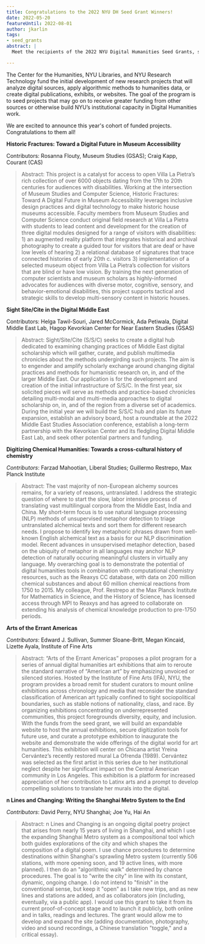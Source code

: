 ```yaml
---
title: Congratulations to the 2022 NYU DH Seed Grant Winners!
date: 2022-05-20
featureUntil: 2022-08-01
author: jkarlin
tags:
- seed_grants
abstract: |
  Meet the recipients of the 2022 NYU Digital Humanities Seed Grants, sponsored by the NYU Center for Humanities, NYU Libraries, and NYU Research Technology.

---
```

The Center for the Humanities, NYU Libraries, and NYU Research Technology fund the initial development of new research projects that will analyze digital sources, apply algorithmic methods to humanities data, or create digital publications, exhibits, or websites. The goal of the program is to seed projects that may go on to receive greater funding from other sources or otherwise build NYU’s institutional capacity in Digital Humanities work.

We are excited to announce this year's cohort of funded projects. Congratulations to them all!


**Historic Fractures: Toward a Digital Future in Museum Accessibility**

Contributors: Rosanna Flouty, Museum Studies (GSAS); Craig Kapp, Courant (CAS)
> Abstract: This project is a catalyst for access to open Villa La Pietra’s rich collection of over 6000 objects dating from the 17th to 20th centuries for audiences with disabilities. Working at the intersection of Museum Studies and Computer Science, Historic Fractures: Toward A Digital Future in Museum Accessibility leverages inclusive design practices and digital technology to make historic house museums accessible. Faculty members from Museum Studies and Computer Science conduct original field research at Villa La Pietra with students to lead content and development for the creation of three digital modules designed for a range of visitors with disabilities: 1) an augmented reality platform that integrates historical and archival photography to create a guided tour for visitors that are deaf or have low levels of hearing 2) a relational database of signatures that trace connected histories of early 20th c. visitors 3) implementation of a selected museum object from Villa La Pietra’s collection for visitors that are blind or have low vision. By training the next generation of computer scientists and museum scholars as highly-informed advocates for audiences with diverse motor, cognitive, sensory, and behavior-emotional disabilities, this project supports tactical and strategic skills to develop multi-sensory content in historic houses.

**Sight Site/Cite in the Digital Middle East**

Contributors: Helga Tawil-Souri, Jared McCormick, Ada Petiwala, Digital Middle East Lab, Hagop Kevorkian Center for Near Eastern Studies (GSAS)
>Abstract: Sight/Site/Cite (S/S/C) seeks to create a digital hub dedicated to examining changing practices of Middle East digital scholarship which will gather, curate, and publish multimedia chronicles about the methods undergirding such projects. The aim is to engender and amplify scholarly exchange around changing digital practices and methods for humanistic research on, in, and of the larger Middle East. Our application is for the development and creation of the initial infrastructure of S/S/C. In the first year, six solicited pieces will serve as methods and practice-based chronicles detailing multi-modal and multi-media approaches to digital scholarship on, in, and of the region from a diverse set of academics. During the initial year we will build the S/S/C hub and plan its future expansion, establish an advisory board, host a roundtable at the 2022 Middle East Studies Association conference, establish a long-term partnership with the Kevorkian Center and its fledgling Digital Middle East Lab, and seek other potential partners and funding.

**Digitizing Chemical Humanities: Towards a cross-cultural history of chemistry**

*Contributors*: Farzad Mahootian, Liberal Studies; Guillermo Restrepo, Max Planck Institute
>Abstract: The vast majority of non-European alchemy sources remains, for a variety of reasons, untranslated. I address the strategic question of where to start the slow, labor intensive process of translating vast multilingual corpora from the Middle East, India and China. My short-term focus is to use natural language processing (NLP) methods of unsupervised metaphor detection to triage untranslated alchemical texts and sort them for different research needs. I propose to identify key metaphoric phrases drawn from well-known English alchemical text as a basis for our NLP discrimination model. Recent advances in unsupervised metaphor detection, based on the ubiquity of metaphor in all languages may anchor NLP detection of naturally occuring meaningful clusters in virtually any language. My overarching goal is to demonstrate the potential of digital humanities tools in combination with computational chemistry resources, such as the Reaxys CC database, with data on 200 million chemical substances and about 60 million chemical reactions from 1750 to 2015. My colleague, Prof. Restrepo at the Max Planck Institute for Mathematics in Science, and the History of Science, has licensed access through MPI to Reaxys and has agreed to collaborate on extending his analysis of chemical knowledge production to pre-1750 periods.

**Arts of the Errant Americas**

*Contributors*: Edward J. Sullivan, Summer Sloane-Britt, Megan Kincaid, Lizette Ayala, Institute of Fine Arts
>Abstract: “Arts of the Errant Americas” proposes a pilot program for a series of annual digital humanities art exhibitions that aim to reroute the standard narrative of “American art” by emphasizing unvoiced or silenced stories. Hosted by the Institute of Fine Arts (IFA), NYU, the program provides a broad remit for student curators to mount online exhibitions across chronology and media that reconsider the standard classification of American art typically confined to tight sociopolitical boundaries, such as stable notions of nationality, class, and race. By organizing exhibitions concentrating on underrepresented communities, this project foregrounds diversity, equity, and inclusion. With the funds from the seed grant, we will build an expandable website to host the annual exhibitions, secure digitization tools for future use, and curate a prototype exhibition to inaugurate the website and demonstrate the wide offerings of the digital world for art humanities. This exhibition will center on Chicana artist Yreina Cervántez’s recently restored mural La Ofrenda (1989). Cervántez was selected as the first artist in this series due to her institutional neglect despite her significant impact on the Central American community in Los Angeles. This exhibition is a platform for increased appreciation of her contribution to Latinx arts and a prompt to develop compelling solutions to translate her murals into the digital.

**n Lines and Changing: Writing the Shanghai Metro System to the End**

*Contributors*: David Perry, NYU Shanghai; Joe Yu, Hai An
>Abstract: n Lines and Changing is an ongoing digital poetry project that arises from nearly 15 years of living in Shanghai, and which I use the expanding Shanghai Metro system as a compositional tool which both guides explorations of the city and which shapes the composition of a digital poem. I use chance procedures to determine destinations within Shanghai's sprawling Metro system (currently 506 stations, with more opening soon, and 19 active lines, with more planned). I then do an "algorithmic walk" determined by chance procedures. The goal is to "write the city" in line with its constant, dynamic, ongoing change. I do not intend to "finish" in the conventional sense, but keep it "open" as I take new trips, and as new lines and stations are added, and as collaborators join (including, eventually, via a public app). I would use this grant to take it from its current proof-of-concept stage and to launch it publicly, both online and in talks, readings and lectures. The grant would allow me to develop and expand the site (adding documentation, photography, video and sound recordings, a Chinese translation "toggle," and a critical essay).
